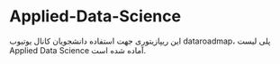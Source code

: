 # Applied-Data-Science


این ریپازیتوری جهت استفاده دانشجویان کانال یوتیوب dataroadmap، پلی لیست  Applied Data Science  آماده شده است.
